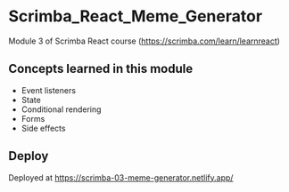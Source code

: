 # Scrimba_React_Meme_Generator

Module 3 of Scrimba React course (https://scrimba.com/learn/learnreact)

## Concepts learned in this module
* Event listeners
* State
* Conditional rendering
* Forms
* Side effects

## Deploy
Deployed at https://scrimba-03-meme-generator.netlify.app/
